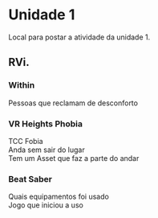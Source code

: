 # Unidade 1

Local para postar a atividade da unidade 1.  

## RVi. 

### Within  
Pessoas que reclamam de desconforto  

### VR Heights Phobia  
TCC Fobia  
Anda sem sair do lugar  
Tem um Asset que faz a parte do andar  

### Beat Saber  
Quais equipamentos foi usado  
Jogo que iniciou a uso  
